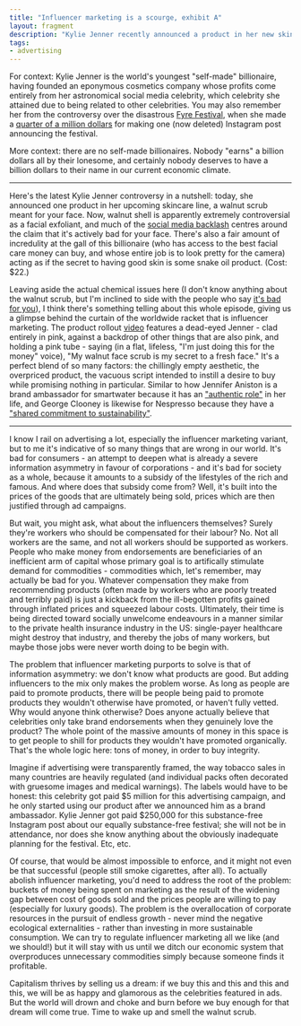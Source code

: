 ```yaml
---
title: "Influencer marketing is a scourge, exhibit A"
layout: fragment
description: "Kylie Jenner recently announced a product in her new skincare line that might actually hurt your skin."
tags:
- advertising
---
```


For context: Kylie Jenner is the world's youngest "self-made" billionaire, having founded an eponymous cosmetics company whose profits come entirely from her astronomical social media celebrity, which celebrity she attained due to being related to other celebrities. You may also remember her from the controversy over the disastrous [Fyre Festival](/posts/fragments-26), when she made a [quarter of a million dollars](https://www.harpersbazaar.com/celebrity/latest/a27028770/kendall-jenner-fyre-festival-responds/) for making one (now deleted) Instagram post announcing the festival.

More context: there are no self-made billionaires. Nobody "earns" a billion dollars all by their lonesome, and certainly nobody deserves to have a billion dollars to their name in our current economic climate.

***

Here's the latest Kylie Jenner controversy in a nutshell: today, she announced one product in her upcoming skincare line, a walnut scrub meant for your face. Now, walnut shell is apparently extremely controversial as a facial exfoliant, and much of the [social media backlash](https://www.buzzfeed.com/benhenry/kylie-jenner-skincare-kylie-skin-walnut-scrub) centres around the claim that it's actively bad for your face. There's also a fair amount of incredulity at the gall of this billionaire (who has access to the best facial care money can buy, and whose entire job is to look pretty for the camera) acting as if the secret to having good skin is some snake oil product. (Cost: $22.)

Leaving aside the actual chemical issues here (I don't know anything about the walnut scrub, but I'm inclined to side with the people who say [it's bad for you](https://mashable.com/article/kylie-jenner-walnut-scrub-controversy/)), I think there's something telling about this whole episode, giving us a glimpse behind the curtain of the worldwide racket that is influencer marketing. The product rollout [video](https://www.youtube.com/watch?v=VY-qyoDq9f0) features a dead-eyed Jenner - clad entirely in pink, against a backdrop of other things that are also pink, and holding a pink tube - saying (in a flat, lifeless, "I'm just doing this for the money" voice), "My walnut face scrub is my secret to a fresh face." It's a perfect blend of so many factors: the chillingly empty aesthetic, the overpriced product, the vacuous script intended to instill a desire to buy while promising nothing in particular. Similar to how Jennifer Aniston is a brand ambassador for smartwater because it has an ["authentic role"](https://www.coca-colacompany.com/press-center/press-releases/smartwater--and-jennifer-aniston-keep-moving-forward-in-new-adve) in her life, and George Clooney is likewise for Nespresso because they have a ["shared commitment to sustainability"](https://www.nestle-nespresso.com/newsandfeatures/George-Clooney-becomes-Nespresso-global-brand-ambassador-by-extending-his-relationship-with-the-brand-in-North-America).

***

I know I rail on advertising a lot, especially the influencer marketing variant, but to me it's indicative of so many things that are wrong in our world. It's bad for consumers - an attempt to deepen what is already a severe information asymmetry in favour of corporations - and it's bad for society as a whole, because it amounts to a subsidy of the lifestyles of the rich and famous. And where does that subsidy come from? Well, it's built into the prices of the goods that are ultimately being sold, prices which are then justified through ad campaigns.

But wait, you might ask, what about the influencers themselves? Surely they're workers who should be compensated for their labour? No. Not all workers are the same, and not all workers should be supported as workers. People who make money from endorsements are beneficiaries of an inefficient arm of capital whose primary goal is to artifically stimulate demand for commodities - commodities which, let's remember, may actually be bad for you. Whatever compensation they make from recommending products (often made by workers who are poorly treated and terribly paid) is just a kickback from the ill-begotten profits gained through inflated prices and squeezed labour costs. Ultimately, their time is being directed toward socially unwelcome endeavours in a manner similar to the private health insurance industry in the US: single-payer healthcare might destroy that industry, and thereby the jobs of many workers, but maybe those jobs were never worth doing to be begin with.

The problem that influencer marketing purports to solve is that of information asymmetry: we don't know what products are good. But adding influencers to the mix only makes the problem worse. As long as people are paid to promote products, there will be people being paid to promote products they wouldn't otherwise have promoted, or haven't fully vetted. Why would anyone think otherwise? Does anyone actually believe that celebrities only take brand endorsements when they genuinely love the product? The whole point of the massive amounts of money in this space is to get people to shill for products they wouldn't have promoted organically. That's the whole logic here: tons of money, in order to buy integrity.

Imagine if advertising were transparently framed, the way tobacco sales in many countries are heavily regulated (and individual packs often decorated with gruesome images and medical warnings). The labels would have to be honest: this celebrity got paid $5 million for this advertising campaign, and he only started using our product after we announced him as a brand ambassador. Kylie Jenner got paid $250,000 for this substance-free Instagram post about our equally substance-free festival; she will not be in attendance, nor does she know anything about the obviously inadequate planning for the festival. Etc, etc.

Of course, that would be almost impossible to enforce, and it might not even be that successful (people still smoke cigarettes, after all). To actually abolish influencer marketing, you'd need to address the root of the problem: buckets of money being spent on marketing as the result of the widening gap between cost of goods sold and the prices people are willing to pay (especially for luxury goods). The problem is the overallocation of corporate resources in the pursuit of endless growth - never mind the negative ecological externalities - rather than investing in more sustainable consumption. We can try to regulate influencer marketing all we like (and we should!) but it will stay with us until we ditch our economic system that overproduces unnecessary commodities simply because someone finds it profitable.

Capitalism thrives by selling us a dream: if we buy this and this and this and this, we will be as happy and glamorous as the celebrities featured in ads. But the world will drown and choke and burn before we buy enough for that dream will come true. Time to wake up and smell the walnut scrub.
